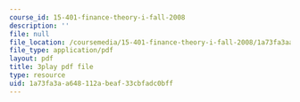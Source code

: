 ```yaml
---
course_id: 15-401-finance-theory-i-fall-2008
description: ''
file: null
file_location: /coursemedia/15-401-finance-theory-i-fall-2008/1a73fa3aa648112abeaf33cbfadc0bff_cny-1yDbQno.pdf
file_type: application/pdf
layout: pdf
title: 3play pdf file
type: resource
uid: 1a73fa3a-a648-112a-beaf-33cbfadc0bff
---
```

